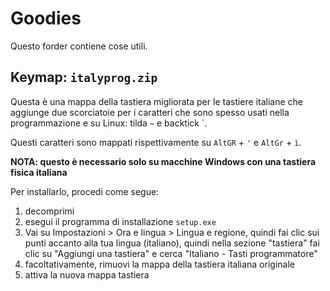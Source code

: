# Goodies

Questo forder contiene cose utili.

## Keymap: `italyprog.zip`

Questa è una mappa della tastiera migliorata per le tastiere italiane che aggiunge due scorciatoie per i caratteri che sono spesso usati nella programmazione e su Linux: tilda `~` e backtick `.

Questi caratteri sono mappati rispettivamente su `AltGR` + `'` e `AltGr` + `ì`.

**NOTA: questo è necessario solo su macchine Windows con una tastiera fisica italiana**

Per installarlo, procedi come segue:

1. decomprimi
2. esegui il programma di installazione `setup.exe`
3. Vai su Impostazioni > Ora e lingua > Lingua e regione, quindi fai clic sui punti accanto alla tua lingua (italiano), quindi nella sezione "tastiera" fai clic su "Aggiungi una tastiera" e cerca "Italiano - Tasti programmatore"
4. facoltativamente, rimuovi la mappa della tastiera italiana originale
5. attiva la nuova mappa tastiera
